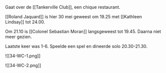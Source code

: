 Gaat over de [[Tankerville Club]], een chique restaurant.

[[Roland Jaquard]] is hier 30 mei geweest om 19.25 met [[Kathleen Lindsay]] tot 24.00.

Om 21.10 is [[Colonel Sebastian Moran]] langsgeweest tot 19.45. Daarna niet meer gezien.

Laatste keer was 1-6. Speelde een spel en dineerde solo 20.30-21.30.

![[34-WC-1.png]]

![[34-WC-2.png]]
